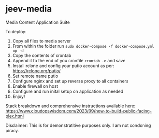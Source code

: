 # jeev-media
Media Content Application Suite

To deploy:

  1. Copy all files to media server
  2. From within the folder run `sudo docker-compose -f docker-compose.yml up -d`
  3. Copy the contents of crontab
  4. Append it to the end of you cronfile `crontab -e` and save
  5. Install rclone and config your putio account as per: https://rclone.org/putio/
  6. Set remote name putio
  7. Configure nginx and set up reverse proxy to all containers
  8. Enable firewall on host
  9. Configure and run inital setup on application as needed
  10. Enjoy!

Stack breakdown and comprehensive instructions available here: https://www.cloudopswisdom.com/2023/09/how-to-build-public-facing-plex.html 

Disclaimer: This is for demonstratitive purposes only. I am not condoning piracy.
